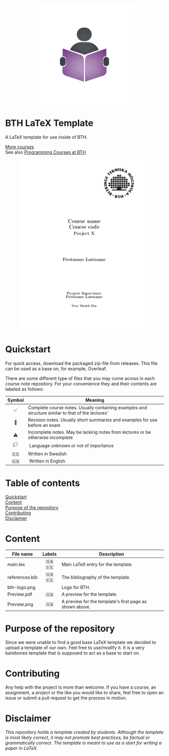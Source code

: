 <p align="center">
  <img alt="Logo" src="https://github.com/CourseNotesBTH/BTH-Latex-Template/raw/master/logo.png">
</p>

BTH LaTeX Template
======

A LaTeX template for use inside of BTH.

[More courses](https://github.com/CourseNotesBTH) <br />
See also [Programming Courses at BTH](https://github.com/ProgrammingCoursesBTH)

<p align="center">
  <img alt="Preview of front page" src="https://github.com/CourseNotesBTH/BTH-Latex-Template/raw/master/Preview.png">
</p>

# Quickstart
<a name="quickstart"></a>

For quick access, download the packaged zip-file from releases. This file can be used as a base on, for example, Overleaf.

There are some different type of files that you may come across in each course note repository. For your convenience they and their contents are labeled as follows:

| Symbol | Meaning |
| :----: | ------- |
| ✅  | Complete course notes. Usually containing examples and structure similar to that of the lectures' |
| 📝 | Revision notes. Usually short summaries and examples for use before an exam |
| ⚠️ | Incomplete notes. May be lacking notes from lectures or be otherwise incomplete |
| 🏳️ | Language unknown or not of importance |
| 🇸🇪 | Written in Swedish |
| 🇬🇧 | Written in English |

# Table of contents

[Quickstart](#quickstart)<br/>
[Content]("#content")<br />
[Purpose of the repository]("#purpose")<br />
[Contributing](#contributing)<br/>
[Disclaimer](#disclaimer)

# Content
<a name="content"></a>

| File name | Labels | Description |
| --------- | :----: | ----------- |
| main.tex | 🇬🇧🇸🇪 | Main LaTeX entry for the template. |
| references.bib | 🇬🇧🇸🇪 | The bibliography of the template. |
| bth-logo.png |  | Logo for BTH. |
| Preview.pdf | 🇬🇧 | A preview for the template. |
| Preview.png | 🇬🇧 | A preview for the template's first page as shown above. |

# Purpose of the repository
<a name="purpose"></a>

Since we were unable to find a good base LaTeX template we decided to upload a template of our own. Feel free to use/modify it. It is a very barebones template that is supposed to act as a base to start on. 

# Contributing
<a name="contributing"></a>

Any help with the project is more than welcome. If you have a course, an assignment, a project or the like you would like to share, feel free to open an issue or submit a pull request to get the process in motion.

# Disclaimer
<a name="disclaimer"></a>

_This repository holds a template created by students. Although the template is most likely correct, it may not promote best practices, be factual or grammatically correct. The template is meant to use as a start for writing a paper in LaTeX._
